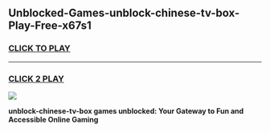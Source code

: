
## Unblocked-Games-unblock-chinese-tv-box-Play-Free-x67s1
<h3>
<a href="https://premium76.site?title=unblock-chinese-tv-box&ref=18A1">CLICK TO PLAY</a></h3>
<hr>

<h3>
<a href="https://premium76.site?title=unblock-chinese-tv-box&ref=18A1">CLICK 2 PLAY</a>
  
</h3>

<a href="https://premium76.site?title=unblock-chinese-tv-box&ref=18A1"><img src="https://clearcache.store/games.png"></a>


**unblock-chinese-tv-box games unblocked: Your Gateway to Fun and Accessible Online Gaming**
